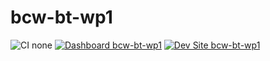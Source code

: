# bcw-bt-wp1

![CI none](https://img.shields.io/badge/ci-none-orange.svg)
[![Dashboard bcw-bt-wp1](https://img.shields.io/badge/dashboard-bcw_bt_wp1-yellow.svg)](https://dashboard.pantheon.io/sites/2b927755-6414-4bc0-a63e-2a2245db6608#dev/code)
[![Dev Site bcw-bt-wp1](https://img.shields.io/badge/site-bcw_bt_wp1-blue.svg)](http://dev-bcw-bt-wp1.pantheonsite.io/)